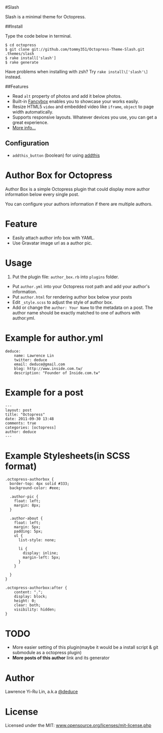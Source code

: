 #Slash

Slash is a minimal theme for Octopress.

##Install

Type the code below in terminal.

	$ cd octopress
	$ git clone git://github.com/tommy351/Octopress-Theme-Slash.git .themes/slash
	$ rake install['slash']
	$ rake generate

Have problems when installing with zsh? Try `rake install\['slash'\]` instead.

##Features

- Read `alt` property of photos and add it below photos.
- Built-in [Fancybox](http://fancyapps.com/fancybox/) enables you to showcase your works easily.
- Resize HTML5 `video` and embedded video like `iframe`, `object` to page width automatically.
- Supports responsive layouts. Whatever devices you use, you can get a great experience.
- [More info…](http://zespia.tw/Octopress-Theme-Slash/)

## Configuration

- `addthis_button` (boolean) for using [addthis](http://www.addthis.com/)

# Author Box for Octopress

Author Box is a simple Octopress plugin that could display more author information below every single post.

You can configure your authors information if there are multiple authors.

# Feature

* Easily attach author info box with YAML.
* Use Gravatar image url as a author pic.

# Usage

1. Put the plugin file: ```author_box.rb``` into ```plugins``` folder.
* Put ```author.yml``` into your Octopress root path and add your author's information.
* Put ```author.html``` for rendering author box below your posts
* Edit ```_style.scss``` to adjust the style of author box.
* Add or change the ```author: Your Name``` to the metadata on a post. The author name should be exactly matched to one of authors with author.yml.

# Example for author.yml

```
deduce:
    name: Lawrence Lin
    twitter: deduce
    email: deduce@gmail.com
    blog: http://www.inside.com.tw/
    description: "Founder of Inside.com.tw"
```

# Example for a post


```
---
layout: post
title: "Octopress"
date: 2011-09-30 13:48
comments: true
categories: [octopress]
author: deduce
---

```

# Example Stylesheets(in SCSS format)

```
.octopress-authorbox {
  border-top: 4px solid #333;
  background-color: #eee;

  .author-pic {
    float: left;
    margin: 8px;
  }

  .author-about {
    float: left;
    margin: 5px;
    padding: 5px;
    ul {
      list-style: none;

      li {
        display: inline;
        margin-left: 5px;
      }
    }

  }
}

.octopress-authorbox:after {
    content: ".";
    display: block;
    height: 0;
    clear: both;
    visibility: hidden;
}
```

# TODO

* More easier setting of this plugin(maybe it would be a install script & git submodule as a octopress plugin)
* **More posts of this author** link and its generator

# Author

Lawrence Yi-Ru Lin, a.k.a [@deduce](http://twitter.com/deduce)

# License

Licensed under the MIT: www.opensource.org/licenses/mit-license.php